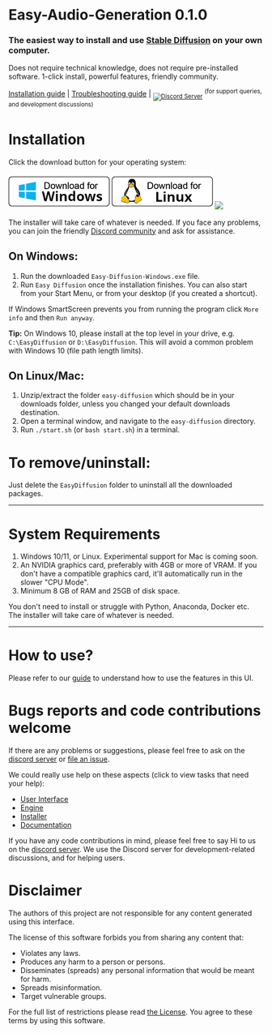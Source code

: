 # Easy-Audio-Generation 0.1.0
### The easiest way to install and use [Stable Diffusion](https://github.com/CompVis/stable-diffusion) on your own computer.

Does not require technical knowledge, does not require pre-installed software. 1-click install, powerful features, friendly community.

[Installation guide](#installation) | [Troubleshooting guide](https://github.com/cmdr2/stable-diffusion-ui/wiki/Troubleshooting) | <sub>[![Discord Server](https://img.shields.io/discord/1014774730907209781?label=Discord)](https://discord.com/invite/u9yhsFmEkB)</sub> <sup>(for support queries, and development discussions)</sup>

# Installation
Click the download button for your operating system:

<p float="left">
  <a href="https://github.com/cmdr2/stable-diffusion-ui/releases/download/v2.5.24/Easy-Diffusion-Windows.exe"><img src="https://github.com/cmdr2/stable-diffusion-ui/raw/main/media/download-win.png" width="200" /></a>
  <a href="https://github.com/cmdr2/stable-diffusion-ui/releases/download/v2.5.24/Easy-Diffusion-Linux.zip"><img src="https://github.com/cmdr2/stable-diffusion-ui/raw/main/media/download-linux.png" width="200" /></a>
  <a href="https://github.com/cmdr2/stable-diffusion-ui/releases/download/v2.5.24/Easy-Diffusion-Mac.zip"><img src="https://github.com/cmdr2/stable-diffusion-ui/raw/main/media/download-mac.png" width="200" /></a>
</p>

The installer will take care of whatever is needed. If you face any problems, you can join the friendly [Discord community](https://discord.com/invite/u9yhsFmEkB) and ask for assistance.

## On Windows:
1. Run the downloaded `Easy-Diffusion-Windows.exe` file.
2. Run `Easy Diffusion` once the installation finishes. You can also start from your Start Menu, or from your desktop (if you created a shortcut).

If Windows SmartScreen prevents you from running the program click `More info` and then `Run anyway`.

**Tip:** On Windows 10, please install at the top level in your drive, e.g. `C:\EasyDiffusion` or `D:\EasyDiffusion`. This will avoid a common problem with Windows 10 (file path length limits).

## On Linux/Mac:
1. Unzip/extract the folder `easy-diffusion` which should be in your downloads folder, unless you changed your default downloads destination.
2. Open a terminal window, and navigate to the `easy-diffusion` directory.
3. Run `./start.sh` (or `bash start.sh`) in a terminal.

# To remove/uninstall:
Just delete the `EasyDiffusion` folder to uninstall all the downloaded packages.

----

# System Requirements
1. Windows 10/11, or Linux. Experimental support for Mac is coming soon.
2. An NVIDIA graphics card, preferably with 4GB or more of VRAM. If you don't have a compatible graphics card, it'll automatically run in the slower "CPU Mode".
3. Minimum 8 GB of RAM and 25GB of disk space.

You don't need to install or struggle with Python, Anaconda, Docker etc. The installer will take care of whatever is needed.

----

# How to use?
Please refer to our [guide](https://github.com/cmdr2/stable-diffusion-ui/wiki/How-to-Use) to understand how to use the features in this UI.

# Bugs reports and code contributions welcome
If there are any problems or suggestions, please feel free to ask on the [discord server](https://discord.com/invite/u9yhsFmEkB) or [file an issue](https://github.com/cmdr2/stable-diffusion-ui/issues).

We could really use help on these aspects (click to view tasks that need your help):
* [User Interface](https://github.com/users/cmdr2/projects/1/views/1)
* [Engine](https://github.com/users/cmdr2/projects/3/views/1)
* [Installer](https://github.com/users/cmdr2/projects/4/views/1)
* [Documentation](https://github.com/users/cmdr2/projects/5/views/1)

If you have any code contributions in mind, please feel free to say Hi to us on the [discord server](https://discord.com/invite/u9yhsFmEkB). We use the Discord server for development-related discussions, and for helping users.

# Disclaimer
The authors of this project are not responsible for any content generated using this interface.

The license of this software forbids you from sharing any content that:
- Violates any laws.
- Produces any harm to a person or persons.
- Disseminates (spreads) any personal information that would be meant for harm.
- Spreads misinformation.
- Target vulnerable groups. 

For the full list of restrictions please read [the License](LICENSE). You agree to these terms by using this software.
